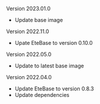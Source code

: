 Version 2023.01.0
- Update base image

Version 2022.11.0
- Upate EteBase to version 0.10.0

Version 2022.05.0
- Update to latest base image

Version 2022.04.0

- Update EteBase to version 0.8.3
- Update dependencies

